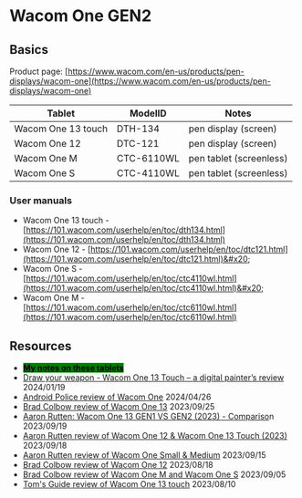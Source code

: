 # Wacom One GEN2

## Basics

Product page: [https://www.wacom.com/en-us/products/pen-displays/wacom-one](https://www.wacom.com/en-us/products/pen-displays/wacom-one)

| Tablet              | ModelID    | Notes                   |
| ------------------- | ---------- | ----------------------- |
| Wacom One 13 touch  | DTH-134    | pen display (screen)    |
| Wacom One 12        | DTC-121    | pen display (screen)    |
| Wacom One M         | CTC-6110WL | pen tablet (screenless) |
| Wacom One S         | CTC-4110WL | pen tablet (screenless) |

### User manuals

* Wacom One 13 touch - [https://101.wacom.com/userhelp/en/toc/dth134.html](https://101.wacom.com/userhelp/en/toc/dth134.html) &#x20;
* Wacom One 12 - [https://101.wacom.com/userhelp/en/toc/dtc121.html](https://101.wacom.com/userhelp/en/toc/dtc121.html)&#x20;
* Wacom One S - [https://101.wacom.com/userhelp/en/toc/ctc4110wl.html](https://101.wacom.com/userhelp/en/toc/ctc4110wl.html)&#x20;
* Wacom One M - [https://101.wacom.com/userhelp/en/toc/ctc6110wl.html](https://101.wacom.com/userhelp/en/toc/ctc6110wl.html)

## Resources

* [<mark style="background-color:green;">**My notes on these tablets**</mark>](7p-notes-wacom-one-gen2-drawing-tablets.md)
* [Draw your weapon - Wacom One 13 Touch – a digital painter’s review](https://drawyourweapon.com/tablet-review-wacom-one-13-touch/)  2024/01/19
* [Android Police review of Wacom One](https://www.androidpolice.com/wacom-one-m-review/) 2024/04/26
* [Brad Colbow review of Wacom One 13](https://www.youtube.com/watch?v=VXtQvhrV6WY) 2023/09/25
* [Aaron Rutten: Wacom One 13 GEN1 VS GEN2 (2023) - Compariso](https://www.youtube.com/watch?v=lQGeqT6YA7Y)n  2023/09/19
* [Aaron Rutten review of Wacom One 12 & Wacom One 13 Touch (2023)](https://www.youtube.com/watch?v=X\_FrZGl0lYM) 2023/09/18
* [Aaron Rutten review of Wacom One Small & Medium](https://www.youtube.com/watch?v=w7QLQFOK\_eU)  2023/09/15
* [Brad Colbow review of Wacom One 12](https://www.youtube.com/watch?v=SBlliNcRKNw) 2023/08/18
* [Brad Colbow review of Wacom One M and Wacom One S](https://www.youtube.com/watch?v=5CPEqVOTRN0) 2023/09/05
* [Tom's Guide review of Wacom One 13 touch](https://www.tomsguide.com/reviews/wacom-one-13-touch) 2023/08/10
